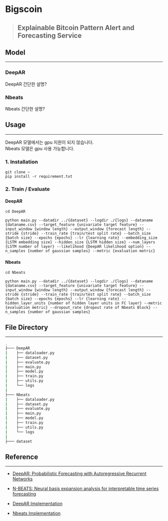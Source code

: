 # Bigscoin
> ## Explainable Bitcoin Pattern Alert and Forecasting Service


## Model 
---

### DeepAR
DeepAR 간단한 설명?

### Nbeats 
Nbeats 간단한 설명?
  

## Usage 
--- 
DeepAR 모델에서는 gpu 지원이 되지 않습니다.   
Nbeats 모델은 gpu 사용 가능합니다. 

### 1. Installation 
```
git clone ~
pip install -r requirement.txt
```

### 2. Train / Evaluate  

#### DeepAR 
```
cd DeepAR

python main.py --datadir ../{dataset} --logdir ./{logs} --dataname {dataname.csv} --target_feature {univariate target feature} --input_window {window length} --output_window {forecast length} --stride {stride} --train_rate {train/test split rate} --batch_size {batch size} --epochs {epochs} --lr {learning rate} --embedding_size {LSTM embedding size} --hidden_size {LSTM hidden size} --num_layers {LSTM number of layer} --likelihood {DeepAR likelihood option} --n_samples {number of gaussian samples} --metric {evaluation metric}
```

#### Nbeats
```
cd Nbeats 

python main.py --datadir ../{dataset} --logdir ./{logs} --dataname {dataname.csv} --target_feature {univariate target feature} --input_window {window length} --output_window {forecast length} --stride {stride} --train_rate {train/test split rate} --batch_size {batch size} --epochs {epochs} --lr {learning rate} --hidden_layer_units {number of hidden layer units in FC layer} --metric {evaluation metric} --dropout_rate {dropout rate of Nbeats Block} --n_samples {number of gaussian samples} 
```



## File Directory
--- 

```bash
.
├─── DeepAR
|    ├── dataloader.py
|    ├── dataset.py
|    ├── evaluate.py
|    ├── main.py
|    ├── model.py
|    ├── train.py
|    ├── utils.py
|    └── logs
|     
├─── Nbeats
|    ├── dataloader.py
|    ├── dataset.py
|    ├── evaluate.py
|    ├── main.py
|    ├── model.py
|    ├── train.py
|    ├── utils.py
|    └── logs 
|
├─── dataset 
```

## Reference
---

- [DeepAR: Probabilistic Forecasting with Autoregressive Recurrent Networks](abs/1704.04110)  

- [N-BEATS: Neural basis expansion analysis for interpretable time series forecasting](https://arxiv.org/abs/1905.10437)  
  
- [DeepAR Implementation](https://github.com/jingw2/demand_forecast)  
  
- [Nbeats Implementation](https://github.com/philipperemy/n-beats)


